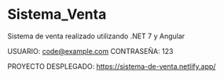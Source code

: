 # Sistema_Venta
Sistema de venta realizado utilizando .NET 7 y Angular

USUARIO: code@example.com
CONTRASEÑA: 123

PROYECTO DESPLEGADO: https://sistema-de-venta.netlify.app/
